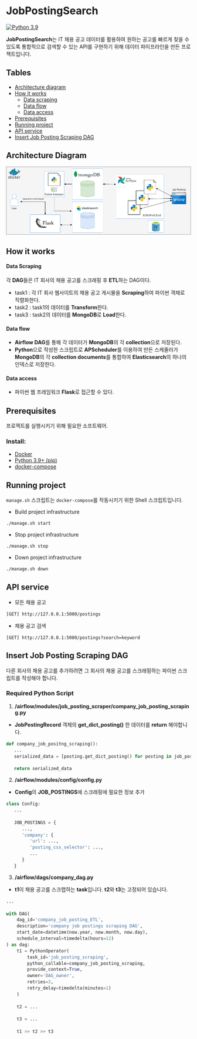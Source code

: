 ﻿# JobPostingSearch
[![Python 3.9](https://img.shields.io/badge/python-3.9-blue.svg)](https://www.python.org/downloads/release/python-3910/)


**JobPostingSearch**는 IT 채용 공고 데이터를 활용하여 원하는 공고를 빠르게 찾을 수 있도록 통합적으로 검색할 수 있는 API를 구현하기 위해 데이터 파이프라인을 만든 프로젝트입니다.


<!-- TABLE OF CONTENTS -->
## Tables

* [Architecture diagram](#architecture-diagram)
* [How it works](#how-it-works)
    * [Data scraping](#data-scraping)
    * [Data flow](#data-flow)
    * [Data access](#data-access)
* [Prerequisites](#prerequisites)
* [Running project](#running-project)
* [API service](#api-service)
* [Insert Job Posting Scraping DAG](#insert-job-posting-scraping-dag)

<!-- ARCHITECTURE DIAGRAM -->
## Architecture Diagram
![System Architecture](./img/Architecture.png)


<!-- HOW IT WORKS -->
## How it works

#### Data Scraping
각 **DAG**들은 IT 회사의 채용 공고를 스크래핑 후 **ETL**하는 DAG이다.
- task1 : 각 IT 회사 웹사이트의 채용 공고 게시물을 **Scraping**하여 파이썬 객체로 직렬화한다.
- task2 : task1의 데이터를 **Transform**한다.
- task3 : task2의 데이터를 **MongoDB**로 **Load**한다.

#### Data flow
- **Airflow DAG**를 통해 각 데이터가 **MongoDB**의 각 **collection**으로 저장된다.
- **Python**으로 작성한 스크립트로 **APScheduler**를 이용하여 만든 스케줄러가 **MongoDB**의 각 **collection documents**를 통합하여 **Elasticsearch**의 하나의 인덱스로 저장한다.

#### Data access
- 파이썬 웹 프레임워크 **Flask**로 접근할 수 있다.

## Prerequisites
프로젝트를 실행시키기 위해 필요한 소프트웨어.

### Install:
- [Docker](https://docs.docker.com/get-docker/)
- [Python 3.9+ (pip)](https://www.python.org/)
- [docker-compose](https://docs.docker.com/compose/install/)

## Running project
`manage.sh` 스크립트는 `docker-compose`를 작동시키기 위한 Shell 스크립트입니다.

- Build project infrastructure

```sh
./manage.sh start
```

- Stop project infrastructure

```sh
./manage.sh stop
```

- Down project infrastructure

```sh
./manage.sh down
```

## API service
- 모든 채용 공고
```
[GET] http://127.0.0.1:5000/postings
```

- 채용 공고 검색
```
[GET] http://127.0.0.1:5000/postings?search=keyword
```

## Insert Job Posting Scraping DAG
다른 회사의 채용 공고를 추가하려면 그 회사의 채용 공고를 스크래핑하는 파이썬 스크립트를 작성해야 합니다.
### Required Python Script
1. **/airflow/modules/job_posting_scraper/company_job_posting_scraping.py**
- **JobPostingRecord** 객체의 **get_dict_posting()** 한 데이터를 **return** 해야합니다.
```python
def company_job_positng_scraping():
   ...
   serialized_data = [posting.get_dict_posting() for posting in job_postings]
   
   return serialized_data
```
2. **/airflow/modules/config/config.py**
- **Config**의 **JOB_POSTINGS**에 스크래핑에 필요한 정보 추가
```python
class Config:
   ...
   
   JOB_POSTINGS = {
      ...,
      'company': {
         'url': ...,
         'posting_css_selector': ...,
         ...
      }
   }
```
3. **/airflow/dags/company_dag.py**
- **t1**이 채용 공고를 스크랩하는 **task**입니다. **t2**와 **t3**는 고정되어 있습니다. 
```python
...

with DAG(
    dag_id='company_job_posting_ETL',
    description='company job postings scraping DAG',
    start_date=datetime(now.year, now.month, now.day),
    schedule_interval=timedelta(hours=12)
) as dag:
    t1 = PythonOperator(
        task_id='job_posting_scraping',
        python_callable=company_job_posting_scraping,
        provide_context=True,
        owner='DAG_owner',
        retries=3,
        retry_delay=timedelta(minutes=1)
    )

    t2 = ...
    
    t3 = ...

    t1 >> t2 >> t3
```
